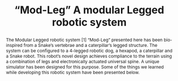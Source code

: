 ---
layout: project-page-new
title: "“Mod-Leg” A modular Legged robotic system"
authors:
  - name: Sriranjan Rasaktla
    sup: #
  - name: K. Madhava Krishna
    sup: #
  - name: Bipin Indurkhya
    sup: #
affiliations:
  - name: IIIT Hyderabad, India
    link: https://robotics.iiit.ac.in
    sup: #
permalink: /publications/2010/Sriranjan_Mod-Leg/
abstract: "The Modular Legged robotic system [1] “Mod-Leg” presented here has been bio-inspired from a Snake’s vertebrae and a caterpillar’s legged
structure. The system can be configured to a 4-legged robotic dog, a
hexapod, a caterpillar and a Snake robot. This robot’s novel design
achieves compliance to the terrain using a combination of legs and
electronically actuated universal spine. A unique simulator has been
designed for this purpose. Some of the things we learned while
developing this robotic system have been presented below."
paper: https://dl.acm.org/doi/pdf/10.1145/1836845.1836858
# video: https://robotics.iiit.ac.in/videos/SuspensionBasedClimbingMechanism/arun_etal_iros10.mp4
# iframe: https://www.youtube.com/embed/jhjskX4FQwA

---